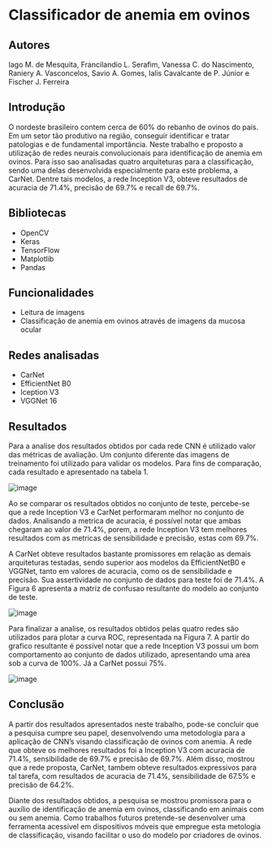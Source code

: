 # Classificador de anemia em ovinos

## Autores
Iago M. de Mesquita, Francilandio L. Serafim, Vanessa C. do Nascimento, Raniery A. Vasconcelos, Savio A. Gomes, Ialis Cavalcante de P. Júnior e Fischer J. Ferreira

## Introdução
O nordeste brasileiro contem cerca de 60% do rebanho de ovinos do país. Em um setor tão produtivo na região, conseguir identificar e tratar patologias e de fundamental
importância. Neste trabalho e proposto a utilização de redes neurais convolucionais para identificação de anemia em ovinos. Para isso sao analisadas quatro arquiteturas
para a classificação, sendo uma delas desenvolvida especialmente para este problema, a CarNet. Dentre tais modelos, a rede Inception V3, obteve resultados 
de acuracia de 71.4%, precisão de 69.7% e recall de 69.7%.

## Bibliotecas
- OpenCV
- Keras
- TensorFlow
- Matplotlib
- Pandas

## Funcionalidades
- Leitura de imagens
- Classificação de anemia em ovinos através de imagens da mucosa ocular

## Redes analisadas
- CarNet
- EfficientNet B0
- Iception V3
- VGGNet 16

## Resultados
Para a analise dos resultados obtidos por cada rede CNN é utilizado valor das métricas de
avaliação. Um conjunto diferente das imagens de treinamento foi utilizado para validar os modelos. Para fins de comparação, cada resultado e apresentado na tabela 1.

![image](https://github.com/IagoMagalhaes23/Classificador-de-anemia-em-ovinos/assets/65053026/13be536e-aefb-4084-a46a-5a5ba7ec2819)

Ao se comparar os resultados obtidos no conjunto de teste, percebe-se que a rede Inception V3 e CarNet performaram melhor no conjunto de dados. Analisando a metrica de acuracia,
é possível notar que ambas chegaram ao valor de 71.4%, porem, a rede Inception V3 tem melhores resultados com as metricas de sensibilidade e precisão, estas com 69.7%.

A CarNet obteve resultados bastante promissores em relação as demais arquiteturas testadas, sendo superior aos modelos da EfficientNetB0 e VGGNet, tanto em valores de acuracia, como os de sensibilidade e precisão. Sua assertividade no conjunto de dados para teste foi de 71.4%. A Figura 6 apresenta a matriz de confusao resultante do modelo ao conjunto de teste.

![image](https://github.com/IagoMagalhaes23/Classificador-de-anemia-em-ovinos/assets/65053026/bb964f8d-7fa2-42b8-ac33-6d1f3d483520)

Para finalizar a analise, os resultados obtidos pelas quatro redes são utilizados para plotar a curva ROC, representada na Figura 7. A partir do grafico resultante é
possível notar que a rede Inception V3 possui um bom comportamento ao conjunto de dados utilizado, apresentando uma area sob a curva de 100%. Já a CarNet possui 75%.

![image](https://github.com/IagoMagalhaes23/Classificador-de-anemia-em-ovinos/assets/65053026/54f69aad-6028-46eb-baa1-988d2c02df39)

## Conclusão
A partir dos resultados apresentados neste trabalho, pode-se concluir que a pesquisa cumpre seu papel, desenvolvendo uma metodologia para a aplicação de CNN’s visando 
classificação de ovinos com anemia. A rede que obteve os melhores resultados foi a Inception V3 com acuracia de 71.4%, sensibilidade de 69.7% e precisão de 69.7%. Além 
disso, mostrou que a rede proposta, CarNet, tambem obteve resultados expressivos para tal tarefa, com resultados de acuracia de 71.4%, sensibilidade de 67.5% e precisão de 
64.2%.

Diante dos resultados obtidos, a pesquisa se mostrou promissora para o auxílio de identificação de anemia em ovinos, classificando em animais com ou sem anemia. Como trabalhos futuros pretende-se desenvolver uma ferramenta acessível em dispositivos móveis que empregue esta metologia de classificação, visando facilitar o uso do modelo por criadores de ovinos.
